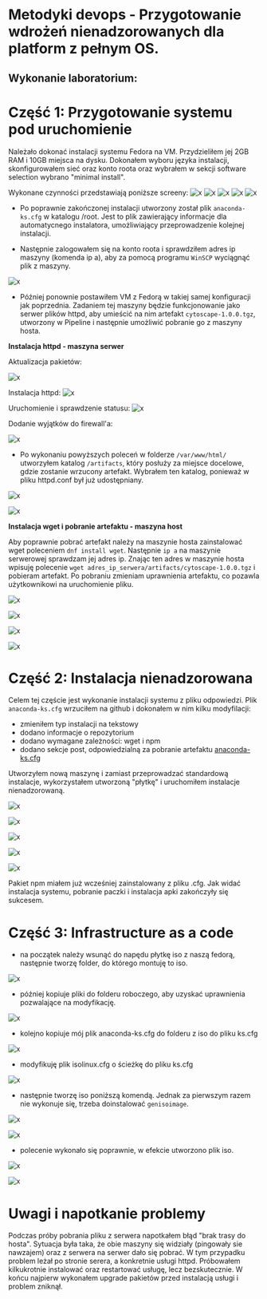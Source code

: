 # Metodyki devops - Przygotowanie wdrożeń nienadzorowanych dla platform z pełnym OS.

## Wykonanie laboratorium:

# **Część 1: Przygotowanie systemu pod uruchomienie**
Należało dokonać instalacji systemu Fedora na VM. Przydzieliłem jej 2GB RAM i 10GB miejsca na dysku. Dokonałem wyboru języka instalacji, skonfigurowałem sieć oraz konto roota oraz wybrałem  w sekcji software selection wybrano "minimal install".

Wykonane czynności przedstawiają poniższe screeny:
![x](./1.png)
![x](./2.png)
![x](./3.png)
![x](./4.png)
![x](./5.png)

- Po poprawnie zakończonej instalacji utworzony został plik `anaconda-ks.cfg` w katalogu /root. Jest to plik zawierający informacje dla automatycnego instalatora, umożliwiający przeprowadzenie kolejnej instalacji. 

- Następnie zalogowałem się na konto roota i sprawdziłem adres ip maszyny (komenda ip a), aby za pomocą programu `WinSCP` wyciągnąć plik z maszyny.

![x](./winscp_anaconda.png)

- Później ponownie postawiłem VM z Fedorą w takiej samej konfiguracji jak poprzednia. Zadaniem tej maszyny będzie funkcjonowanie jako serwer plików httpd, aby umieścić na nim artefakt `cytoscape-1.0.0.tgz`, utworzony w Pipeline i następnie umożliwić pobranie go z maszyny hosta.


**Instalacja httpd - maszyna serwer**

Aktualizacja pakietów:

![x](./upgrade.png)

Instalacja httpd:
![x](./httpd_install.png)

Uruchomienie i sprawdzenie statusu:
![x](./httpd_status.png)

Dodanie wyjątków do firewall'a:

![x](./firewall.png)

- Po wykonaniu powyższych poleceń w folderze `/var/www/html/` utworzyłem katalog `/artifacts`, który posłuży za miejsce docelowe, gdzie zostanie wrzucony artefakt. Wybrałem ten katalog, ponieważ w pliku httpd.conf był już udostępniany.

![x](./artefakt_na_serwer.png)

![x](./index.png)

**Instalacja wget i pobranie artefaktu - maszyna host**

Aby poprawnie pobrać artefakt należy na maszynie hosta zainstalować wget poleceniem `dnf install wget`. Następnie `ip a` na maszynie serwerowej sprawdzam jej adres ip. Znając ten adres w maszynie hosta wpisuję polecenie `wget adres_ip_serwera/artifacts/cytoscape-1.0.0.tgz` i pobieram artefakt. Po pobraniu zmieniam uprawnienia artefaktu, co pozawla użytkownikowi na uruchomienie pliku.

![x](./wget_install.png)

![x](./przeslanie_na_hosta.png)

![x](./uprawnienia.png)

![x](./pobranie_i_wypakowanie.png)

# **Część 2: Instalacja nienadzorowana**
Celem tej częście jest wykonanie instalacji systemu z pliku odpowiedzi. Plik `anaconda-ks.cfg` wrzuciłem na github i dokonałem w nim kilku modyfilacji:
- zmieniłem typ instalacji na tekstowy
- dodano informacje o repozytorium
- dodano wymagane zależności: wget i npm
- dodano sekcje post, odpowiedzialną za pobranie artefaktu
<a href="./anaconda-ks.cfg">anaconda-ks.cfg</a>

Utworzyłem nową maszynę i zamiast przeprowadzać standardową instalacje, wykorzystałem utworzoną "płytkę" i uruchomiłem instalacje nienadzorowaną. 

![x](./instalacia_git.png)

![x](./instalacja_nienadzorowana.png)

![x](./instalacja_nienadzorowana2.png)

![x](./po_instalacji_nienadzorowanej.png)

![x](./npm.png)

Pakiet npm miałem już wcześniej zainstalowany z pliku .cfg. Jak widać instalacja systemu, pobranie paczki i instalacja apki zakończyły się sukcesem.

# **Część 3: Infrastructure as a code**

- na początek należy wsunąć do napędu płytkę iso z naszą fedorą, następnie tworzę folder, do którego montuję to iso.

![x](./folder_mount.png)

- później kopiuje pliki do folderu roboczego, aby uzyskać uprawnienia pozwalające na modyfikację.

![x](./copy1.png)

- kolejno kopiuje mój plik anaconda-ks.cfg do folderu z iso do pliku ks.cfg

![x](./cp2.png)

- modyfikuję plik isolinux.cfg o ścieżkę do pliku ks.cfg

![x](./isolinux.png)

- następnie tworzę iso poniższą komendą. Jednak za pierwszym razem nie wykonuje się, trzeba doinstalować `genisoimage`.
 
![x](./tworzenie_iso.png)

![x](./genisoimage.png)

- polecenie wykonało się poprawnie, w efekcie utworzono plik iso.

![x](./utworzenieiso.png)

![x](./utworzenieiso2.png)


# **Uwagi i napotkanie problemy**
Podczas próby pobrania pliku z serwera napotkałem błąd "brak trasy do hosta". Sytuacja była taka, że obie maszyny się widziały (pingowały sie nawzajem) oraz z serwera na serwer dało się pobrać. W tym przypadku problem leżał po stronie serera, a konkretnie usługi httpd. Próbowałem kilkukrotnie instalować oraz restartować usługę, lecz bezskutecznie. W końcu najpierw wykonałem upgrade pakietów przed instalacją usługi i problem zniknął.

